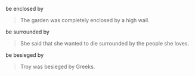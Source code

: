 
be enclosed by 
>The garden was completely enclosed by a high wall.

be surrounded by 
>She said that she wanted to die surrounded by the people she loves.

be besieged by 
>Troy was besieged by Greeks.